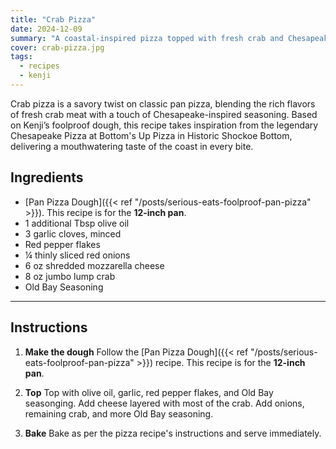 ```yaml
---
title: "Crab Pizza"
date: 2024-12-09
summary: "A coastal-inspired pizza topped with fresh crab and Chesapeake flavors, bringing a taste of the sea to a perfect pan-baked crust."
cover: crab-pizza.jpg
tags: 
  - recipes
  - kenji
---
```


Crab pizza is a savory twist on classic pan pizza, blending the rich flavors of fresh crab meat with a touch of Chesapeake-inspired seasoning. Based on Kenji’s foolproof dough, this recipe takes inspiration from the legendary Chesapeake Pizza at Bottom's Up Pizza in Historic Shockoe Bottom, delivering a mouthwatering taste of the coast in every bite.

## Ingredients
- [Pan Pizza Dough]({{< ref "/posts/serious-eats-foolproof-pan-pizza" >}}). This recipe is for the **12-inch pan**.
- 1 additional Tbsp olive oil
- 3 garlic cloves, minced
- Red pepper flakes
- ¼ thinly sliced red onions
- 6 oz shredded mozzarella cheese
- 8 oz jumbo lump crab
- Old Bay Seasoning

---

## Instructions

1. **Make the dough**
  Follow the [Pan Pizza Dough]({{< ref "/posts/serious-eats-foolproof-pan-pizza" >}}) recipe. This recipe is for the **12-inch pan**.

1. **Top**
  Top with olive oil, garlic, red pepper flakes, and Old Bay seasonging. Add cheese layered with most of the crab. Add onions, remaining crab, and more Old Bay seasoning.

1. **Bake**
  Bake as per the pizza recipe's instructions and serve immediately.
